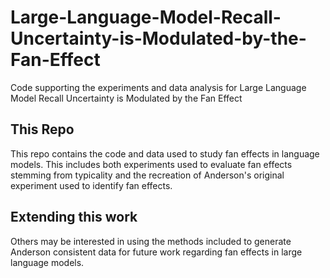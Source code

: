 # Large-Language-Model-Recall-Uncertainty-is-Modulated-by-the-Fan-Effect
Code supporting the experiments and data analysis for Large Language Model Recall Uncertainty is Modulated by the Fan Effect

## This Repo

This repo contains the code and data used to study fan effects in language models. This includes both experiments used to evaluate fan effects stemming from typicality and the recreation of Anderson's original experiment used to identify fan effects. 

## Extending this work

Others may be interested in using the methods included to generate Anderson consistent data for future work regarding fan effects in large language models.

